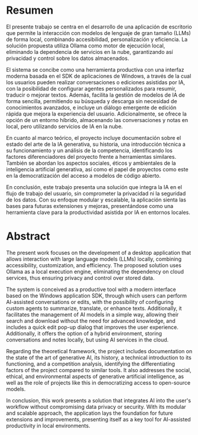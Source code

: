 # Resumen

El presente trabajo se centra en el desarrollo de una aplicación de escritorio que permite la interacción con modelos de lenguaje de gran tamaño (LLMs) de forma local, combinando accesibilidad, personalización y eficiencia. La solución propuesta utiliza Ollama como motor de ejecución local, eliminando la dependencia de servicios en la nube, garantizando así privacidad y control sobre los datos almacenados.

El sistema se concibe como una herramienta productiva con una interfaz moderna basada en el SDK de aplicaciones de Windows, a través de la cual los usuarios pueden realizar conversaciones o ediciones asistidas por IA, con la posibilidad de configurar agentes personalizados para resumir, traducir o mejorar textos. Además, facilita la gestión de modelos de IA de forma sencilla, permitiendo su búsqueda y descarga sin necesidad de conocimientos avanzados, e incluye un diálogo emergente de edición rápida que mejora la experiencia del usuario. Adicionalmente, se ofrece la opción de un entorno híbrido, almacenando las conversaciones y notas en local, pero utilizando servicios de IA en la nube.

En cuanto al marco teórico, el proyecto incluye documentación sobre el estado del arte de la IA generativa, su historia, una introducción técnica a su funcionamiento y un análisis de la competencia, identificando los factores diferenciadores del proyecto frente a herramientas similares. También se abordan los aspectos sociales, éticos y ambientales de la inteligencia artificial generativa, así como el papel de proyectos como este en la democratización del acceso a modelos de código abierto.

En conclusión, este trabajo presenta una solución que integra la IA en el flujo de trabajo del usuario, sin comprometer la privacidad ni la seguridad de los datos. Con su enfoque modular y escalable, la aplicación sienta las bases para futuras extensiones y mejoras, presentándose como una herramienta clave para la productividad asistida por IA en entornos locales.

# Abstract

The present work focuses on the development of a desktop application that allows interaction with large language models (LLMs) locally, combining accessibility, customization, and efficiency. The proposed solution uses Ollama as a local execution engine, eliminating the dependency on cloud services, thus ensuring privacy and control over stored data.

The system is conceived as a productive tool with a modern interface based on the Windows application SDK, through which users can perform AI-assisted conversations or edits, with the possibility of configuring custom agents to summarize, translate, or enhance texts. Additionally, it facilitates the management of AI models in a simple way, allowing their search and download without the need for advanced knowledge, and includes a quick edit pop-up dialog that improves the user experience. Additionally, it offers the option of a hybrid environment, storing conversations and notes locally, but using AI services in the cloud.

Regarding the theoretical framework, the project includes documentation on the state of the art of generative AI, its history, a technical introduction to its functioning, and a competition analysis, identifying the differentiating factors of the project compared to similar tools. It also addresses the social, ethical, and environmental aspects of generative artificial intelligence, as well as the role of projects like this in democratizing access to open-source models.

In conclusion, this work presents a solution that integrates AI into the user's workflow without compromising data privacy or security. With its modular and scalable approach, the application lays the foundation for future extensions and improvements, presenting itself as a key tool for AI-assisted productivity in local environments.